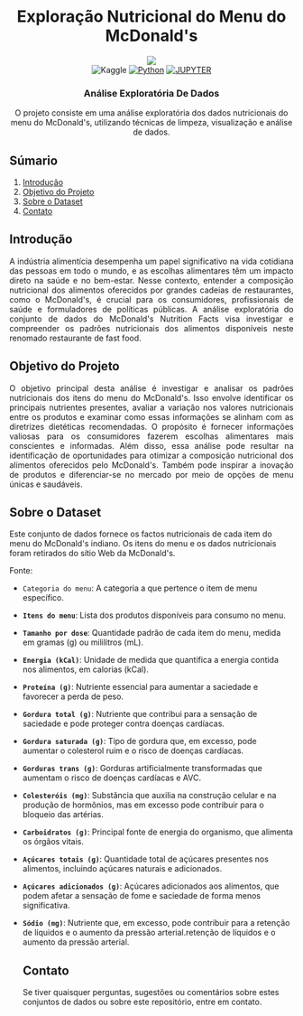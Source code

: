 <div align="center">
    <h1>Exploração Nutricional do Menu do McDonald's</h1>
    
  <img src="https://github.com/marcos-anjos/Data-Analytics-Portifolio---EAD-McDonald-s-Nutrition-Facts/assets/160321440/591915ec-6d86-4dfe-b38a-88927f0b83c6" />

  <div align="center">
        <img alt="Kaggle" src="https://img.shields.io/badge/Kaggle-20BEFF?style=for-the-badge&logo=Kaggle&logoColor=white" />
        <a href="#"><img alt="Python" src="https://img.shields.io/badge/Python-FFD43B?style=for-the-badge&logo=python&logoColor=blue"></a>
        <a href="#"><img alt="JUPYTER" src="https://img.shields.io/badge/Jupyter-F37626.svg?&style=for-the-badge&logo=Jupyter&logoColor=white"></a>
    </div>

<h3>Análise Exploratória De Dados</h3>

  <p>O projeto consiste em uma análise exploratória dos dados nutricionais do menu do McDonald's, utilizando técnicas de limpeza, visualização e análise de dados.</p>
  
</div>

## <a name="table">Súmario</a>

1. [Introdução](#introdução)
2. [Objetivo do Projeto](#tech-stack)
3. [Sobre o Dataset](#features)
4. [Contato](#contato)

## <a name="introdução">Introdução</a>

<body>
    <p style="text-align: justify;">
        A indústria alimentícia desempenha um papel significativo na vida cotidiana das pessoas em todo o mundo, e as escolhas alimentares têm um impacto direto na saúde e no bem-estar. Nesse contexto, entender a composição nutricional dos alimentos oferecidos por grandes cadeias de restaurantes, como o McDonald's, é crucial para os consumidores, profissionais de saúde e formuladores de políticas públicas. A análise exploratória do conjunto de dados do McDonald's Nutrition Facts visa investigar e compreender os padrões nutricionais dos alimentos disponíveis neste renomado restaurante de fast food.
    </p>
</body>

## <a name="tech-stack">Objetivo do Projeto</a>

<body>
    <p style="text-align: justify;">
        O objetivo principal desta análise é investigar e analisar os padrões nutricionais dos itens do menu do McDonald's. Isso envolve identificar os principais nutrientes presentes, avaliar a variação nos valores nutricionais entre os produtos e examinar como essas informações se alinham com as diretrizes dietéticas recomendadas. O propósito é fornecer informações valiosas para os consumidores fazerem escolhas alimentares mais conscientes e informadas. Além disso, essa análise pode resultar na identificação de oportunidades para otimizar a composição nutricional dos alimentos oferecidos pelo McDonald's. Também pode inspirar a inovação de produtos e diferenciar-se no mercado por meio de opções de menu únicas e saudáveis.
    </p>
</body>


## <a name="features">Sobre o Dataset</a>

Este conjunto de dados fornece os factos nutricionais de cada item do menu do McDonald's indiano. Os itens do menu e os dados nutricionais foram retirados do sítio Web da McDonald's.

Fonte:

- `Categoria do menu`: A categoria a que pertence o item de menu específico.
- **`Itens do menu`**: Lista dos produtos disponíveis para consumo no menu.
- **`Tamanho por dose`**: Quantidade padrão de cada item do menu, medida em gramas (g) ou mililitros (mL).
- **`Energia (kCal)`**: Unidade de medida que quantifica a energia contida nos alimentos, em calorias (kCal).
- **`Proteína (g)`**: Nutriente essencial para aumentar a saciedade e favorecer a perda de peso.
- **`Gordura total (g)`**:  Nutriente que contribui para a sensação de saciedade e pode proteger contra doenças cardíacas.
- **`Gordura saturada (g)`**: Tipo de gordura que, em excesso, pode aumentar o colesterol ruim e o risco de doenças cardíacas.
- **`Gorduras trans (g)`**: Gorduras artificialmente transformadas que aumentam o risco de doenças cardíacas e AVC.
- **`Colesteróis (mg)`**: Substância que auxilia na construção celular e na produção de hormônios, mas em excesso pode contribuir para o bloqueio das artérias.
- **`Carboidratos (g)`**: Principal fonte de energia do organismo, que alimenta os órgãos vitais.
- **`Açúcares totais (g)`**: Quantidade total de açúcares presentes nos alimentos, incluindo açúcares naturais e adicionados.
- **`Açúcares adicionados (g)`**: Açúcares adicionados aos alimentos, que podem afetar a sensação de fome e saciedade de forma menos significativa.
- **`Sódio (mg)`**: Nutriente que, em excesso, pode contribuir para a retenção de líquidos e o aumento da pressão arterial.retenção de líquidos e o aumento da pressão arterial.

  ## <a name="contato">Contato</a>
  Se tiver quaisquer perguntas, sugestões ou comentários sobre estes conjuntos de dados ou sobre este repositório, entre em contato.
